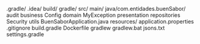 .gradle/
.idea/
build/
gradle/
src/
    main/
        java/com.entidades.buenSabor/
            audit
            business
            Config
            domain
            MyException
            presentation
            repositories
            Security
            utils
            BuenSaborApplication.java
        resources/
            application.properties
.gitignore
build.gradle
Dockerfile
gradlew
gradlew.bat
jsons.txt
settings.gradle